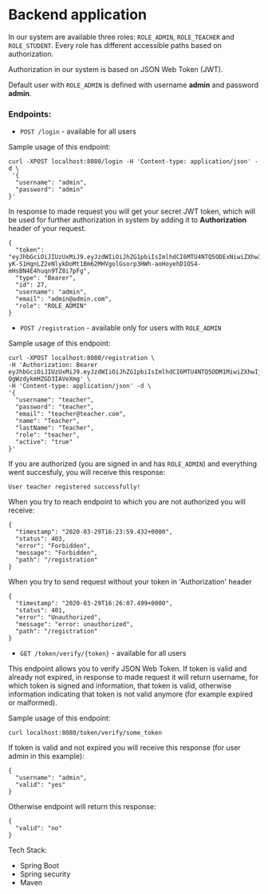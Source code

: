 # Backend application

In our system are available three roles: `ROLE_ADMIN`, `ROLE_TEACHER` and `ROLE_STUDENT`. Every role has different accessible paths based on authorization.

Authorization in our system is based on JSON Web Token (JWT).

Default user with `ROLE_ADMIN` is defined with username **admin** and password **admin**.

### Endpoints:

* `POST /login` - available for all users

Sample usage of this endpoint:
```
curl -XPOST localhost:8080/login -H 'Content-type: application/json' -d \
 '{
  "username": "admin",
  "password": "admin"
}'
```
In response to made request you will get your secret JWT token, which will be used for further authorization in system by adding it to **Authorization** header of your request.
```
{
  "token": "eyJhbGciOiJIUzUxMiJ9.eyJzdWIiOiJhZG1pbiIsImlhdCI6MTU4NTQ5ODExNiwiZXhwIjoxNTg1NTAxNzE2fQ.lPRQnwBEYt-yK-S1HgnLZ2eNlykDoMt1Bm62MHVgolGsorp3HWh-aoHoyehD1OS4-mHsBN4E4huqn9TZ8i7pFg",
  "type": "Bearer",
  "id": 27,
  "username": "admin",
  "email": "admin@admin.com",
  "role": "ROLE_ADMIN"
}

```
* `POST /registration` - available only for users with `ROLE_ADMIN`

Sample usage of this endpoint:
```
curl -XPOST localhost:8080/registration \
-H 'Authorization: Bearer eyJhbGciOiJIUzUxMiJ9.eyJzdWIiOiJhZG1pbiIsImlhdCI6MTU4NTQ5ODM1MiwiZXhwIjoxNTg1NTAxOTUyfQ.XW6pCfTsaZPHtxFLUZr_I9DkC1gQd6a7yE2J8sZFMsju9a1gWJAHSBmAUKdNY_BLK-QgWzdykmHZGD3IAVeXmg' \
-H 'Content-type: application/json' -d \
'{
  "username": "teacher",
  "password": "teacher",
  "email": "teacher@teacher.com",
  "name": "Teacher",
  "lastName": "Teacher",
  "role": "teacher",
  "active": "true"
}'
```
If you are authorized (you are signed in and has `ROLE_ADMIN`) and everything went succesfuly, you will receive this response:

`User teacher registered successfully!`

When you try to reach endpoint to which you are not authorized you will receive:
```
{
  "timestamp": "2020-03-29T16:23:59.432+0000",
  "status": 403,
  "error": "Forbidden",
  "message": "Forbidden",
  "path": "/registration"
}
```

When you try to send request without your token in 'Authorization' header
```
{
  "timestamp": "2020-03-29T16:26:07.499+0000",
  "status": 401,
  "error": "Unauthorized",
  "message": "error: unauthorized",
  "path": "/registration"
}

```

* `GET /token/verify/{token}` - available for all users

This endpoint allows you to verify JSON Web Token. If token is valid and already not expired, in response to made request it will return username, for which token is signed and information, that token is valid, otherwise information indicating that token is not valid anymore (for example expired or malformed).

Sample usage of this endpoint:
```
curl localhost:8080/token/verify/some_token

```
If token is valid and not expired you will receive this response (for user admin in this example):
```
{
  "username": "admin",
  "valid": "yes"
}
```
Otherwise endpoint will return this response:
```
{
  "valid": "no"
}
```


Tech Stack:
* Spring Boot
* Spring security
* Maven
